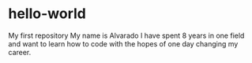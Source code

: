 # hello-world
My first repository
My name is Alvarado
I have spent 8 years in one field and want to learn how to code with the hopes of one day changing my career.
